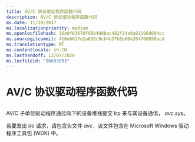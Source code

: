 ```yaml
---
title: AV/C 协议驱动程序函数代码
description: AV/C 协议驱动程序函数代码
ms.date: 11/28/2017
ms.localizationpriority: medium
ms.openlocfilehash: 16a0f6367df98b4d8bac482f14a9a91196d604cc
ms.sourcegitcommit: 418e6617e2a695c9cb4b37b5b60e264760858acd
ms.translationtype: MT
ms.contentlocale: zh-CN
ms.lasthandoff: 12/07/2020
ms.locfileid: "96833993"
---
```

# <a name="avc-protocol-driver-function-codes"></a>AV/C 协议驱动程序函数代码


## <span id="ddk_av_c_protocol_driver_function_codes_ks"></span><span id="DDK_AV_C_PROTOCOL_DRIVER_FUNCTION_CODES_KS"></span>


AV/C 子单位驱动程序通过向下的设备堆栈提交 Irp 来与其设备通信， *avc.sys*。

若要发出 i/o 请求，请包含头文件 *avc*，该文件包含在 Microsoft Windows 驱动程序工具包 (WDK) 中。

 

 





